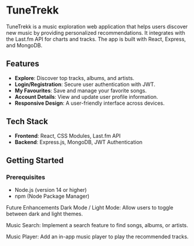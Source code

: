 # TuneTrekk

TuneTrekk is a music exploration web application that helps users discover new music by providing personalized recommendations. It integrates with the Last.fm API for charts and tracks. The app is built with React, Express, and MongoDB.

## Features
- **Explore**: Discover top tracks, albums, and artists.
- **Login/Registration**: Secure user authentication with JWT.
- **My Favourites**: Save and manage your favorite songs.
- **Account Details**: View and update user profile information.
- **Responsive Design**: A user-friendly interface across devices.

## Tech Stack
- **Frontend**: React, CSS Modules, Last.fm API
- **Backend**: Express.js, MongoDB, JWT Authentication

## Getting Started

### Prerequisites

- Node.js (version 14 or higher)
- npm (Node Package Manager)


Future Enhancements
Dark Mode / Light Mode: Allow users to toggle between dark and light themes.

Music Search: Implement a search feature to find songs, albums, or artists.

Music Player: Add an in-app music player to play the recommended tracks.
